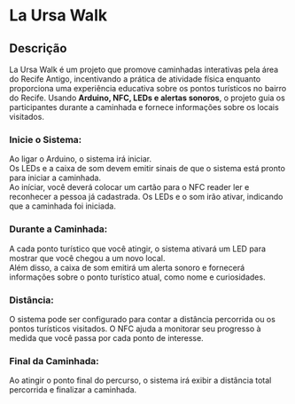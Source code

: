 # La Ursa Walk

## Descrição
La Ursa Walk é um projeto que promove caminhadas interativas pela área do Recife Antigo, incentivando a prática de atividade física enquanto proporciona uma experiência educativa sobre os pontos turísticos no bairro do Recife. Usando **Arduino, NFC, LEDs e alertas sonoros**, o projeto guia os participantes durante a caminhada e fornece informações sobre os locais visitados.

### Inicie o Sistema:
Ao ligar o Arduino, o sistema irá iniciar.  
Os LEDs e a caixa de som devem emitir sinais de que o sistema está pronto para iniciar a caminhada.  
Ao iníciar, você deverá colocar um cartão para o NFC reader ler e reconhecer a pessoa já cadastrada. Os LEDs e o som irão ativar, indicando que a caminhada foi iniciada.

### Durante a Caminhada:
A cada ponto turístico que você atingir, o sistema ativará um LED para mostrar que você chegou a um novo local.  
Além disso, a caixa de som emitirá um alerta sonoro e fornecerá informações sobre o ponto turístico atual, como nome e curiosidades.

### Distância:
  O sistema pode ser configurado para contar a distância percorrida ou os pontos turísticos visitados. O NFC ajuda a monitorar seu progresso à medida que você passa por cada ponto de interesse.

### Final da Caminhada:
Ao atingir o ponto final do percurso, o sistema irá exibir a distância total percorrida e finalizar a caminhada.
